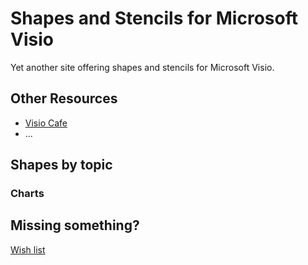 # Shapes and Stencils for Microsoft Visio
Yet another site offering shapes and stencils for Microsoft Visio.

## Other Resources

- [Visio Cafe](http://www.visiocafe.com/)
- ...



## Shapes by topic

### Charts

## Missing something?
[Wish list](docs/wish_list.md)
